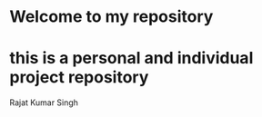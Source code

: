# Welcome to my repository
# this is a personal and individual project repository

Rajat Kumar Singh
